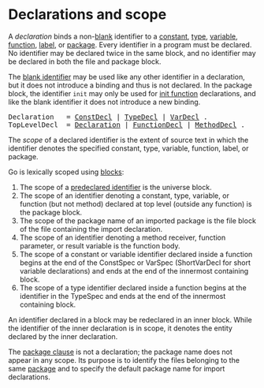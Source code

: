 # Declarations and scope

A *declaration* binds a non-[blank](/Declarations%20and%20scope/blank_identifier.html) identifier to a [constant](/Declarations%20and%20scope/constant_declarations.html), [type](/Declarations%20and%20scope/type_declarations.html), [variable](/Declarations%20and%20scope/variable_declarations.html), [function](/Declarations%20and%20scope/function_declarations.html), [label](/Statements/labeled_statements.html), or [package](/Packages/import_declarations.html). Every identifier in a program must be declared. No identifier may be declared twice in the same block, and no identifier may be declared in both the file and package block.

The [blank identifier](/Declarations%20and%20scope/blank_identifier.html) may be used like any other identifier in a declaration, but it does not introduce a binding and thus is not declared. In the package block, the identifier `init` may only be used for [init function](/Program%20initialization%20and%20execution/package_initialization.html) declarations, and like the blank identifier it does not introduce a new binding.

<pre>
<a id="Declaration">Declaration</a>   = <a href="/Declarations%20and%20scope/constant_declarations.html#ConstDecl">ConstDecl</a> | <a href="/Declarations%20and%20scope/type_declarations.html#TypeDecl">TypeDecl</a> | <a href="/Declarations%20and%20scope/variable_declarations.html#VarDecl">VarDecl</a> .
<a id="TopLevelDecl">TopLevelDecl</a>  = <a href="#Declaration">Declaration</a> | <a href="/Declarations%20and%20scope/function_declarations.html#FunctionDecl">FunctionDecl</a> | <a href="/Declarations%20and%20scope/method_declarations.html#MethodDecl">MethodDecl</a> .
</pre>

The *scope* of a declared identifier is the extent of source text in which the identifier denotes the specified constant, type, variable, function, label, or package.

Go is lexically scoped using [blocks](/Blocks/):

  1. The scope of a [predeclared identifier](/Declarations%20and%20scope/predeclared_identifiers.html) is the universe block.
  2. The scope of an identifier denoting a constant, type, variable, or function (but not method) declared at top level (outside any function) is the package block.
  3. The scope of the package name of an imported package is the file block of the file containing the import declaration.
  4. The scope of an identifier denoting a method receiver, function parameter, or result variable is the function body.
  5. The scope of a constant or variable identifier declared inside a function begins at the end of the ConstSpec or VarSpec (ShortVarDecl for short variable declarations) and ends at the end of the innermost containing block.
  6. The scope of a type identifier declared inside a function begins at the identifier in the TypeSpec and ends at the end of the innermost containing block.

An identifier declared in a block may be redeclared in an inner block. While the identifier of the inner declaration is in scope, it denotes the entity declared by the inner declaration.

The [package clause](/Packages/package_clause.html) is not a declaration; the package name does not appear in any scope. Its purpose is to identify the files belonging to the same [package](/Packages/) and to specify the default package name for import declarations.